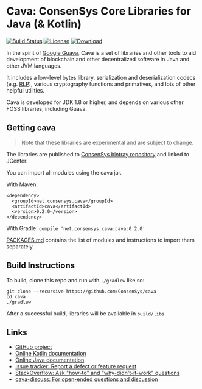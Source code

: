 # Cava: ConsenSys Core Libraries for Java (& Kotlin)

[![Build Status](https://circleci.com/gh/ConsenSys/cava.svg?style=shield&circle-token=440c81af8cae3c059b516a8e375471258d7e0229)](https://circleci.com/gh/ConsenSys/cava)
[![License](https://img.shields.io/badge/License-Apache%202.0-blue.svg)](https://github.com/consensys/cava/blob/master/LICENSE)
[![Download](https://api.bintray.com/packages/consensys/consensys/cava/images/download.svg?version=0.2.0) ](https://bintray.com/consensys/consensys/cava/0.2.0)

In the spirit of [Google Guava](https://github.com/google/guava/), Cava is a set of libraries and other tools to aid development of blockchain and other decentralized software in Java and other JVM languages.

It includes a low-level bytes library, serialization and deserialization codecs (e.g. [RLP](https://github.com/ethereum/wiki/wiki/RLP)), various cryptography functions and primatives, and lots of other helpful utilities.

Cava is developed for JDK 1.8 or higher, and depends on various other FOSS libraries, including Guava.

## Getting cava

> Note that these libraries are experimental and are subject to change.

The libraries are published to [ConsenSys bintray repository](https://consensys.bintray.com/consensys/) and linked to JCenter.

You can import all modules using the cava jar.

With Maven:
```
<dependency>
  <groupId>net.consensys.cava</groupId>
  <artifactId>cava</artifactId>
  <version>0.2.0</version>
</dependency>
```

With Gradle: `compile 'net.consensys.cava:cava:0.2.0'`

[PACKAGES.md](PACKAGES.md) contains the list of modules and instructions to import them separately.

## Build Instructions

To build, clone this repo and run with `./gradlew` like so:

```
git clone --recursive https://github.com/ConsenSys/cava
cd cava
./gradlew
```

After a successful build, libraries will be available in `build/libs`.

## Links

- [GitHub project](https://github.com/consensys/cava)
- [Online Kotlin documentation](https://consensys.github.io/cava/docs/kotlin/0.2.0/cava)
- [Online Java documentation](https://consensys.github.io/cava/docs/java/0.2.0)
- [Issue tracker: Report a defect or feature request](https://github.com/google/cava/issues/new)
- [StackOverflow: Ask "how-to" and "why-didn't-it-work" questions](https://stackoverflow.com/questions/ask?tags=cava+java)
- [cava-discuss: For open-ended questions and discussion](http://groups.google.com/group/cava-discuss)
